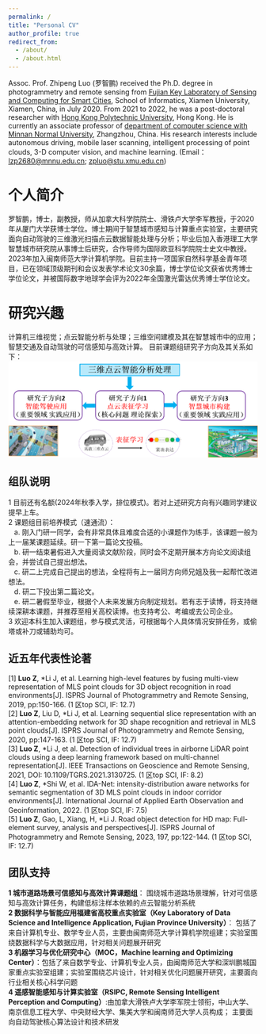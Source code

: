 ```yaml
---
permalink: /
title: "Personal CV"
author_profile: true
redirect_from: 
  - /about/
  - /about.html
---
```


Assoc. Prof. Zhipeng Luo (罗智鹏) received the Ph.D. degree in photogrammetry and remote sensing from [Fujian Key Laboratory of Sensing and Computing for Smart Cities](https://asc.xmu.edu.cn/), School of Informatics, Xiamen University, Xiamen, China, in July 2020. From 2021 to 2022, he was a post-doctoral researcher with [Hong Kong Polytechnic University](https://www.polyu.edu.hk/), Hong Kong. He is currently an associate professor of [department of computer science with Minnan Normal University](https://cs.mnnu.edu.cn/dwjs/szdw.htm), Zhangzhou, China. His research interests include autonomous driving, mobile laser scanning, intelligent processing of point clouds, 3-D computer vision, and machine learning. (Email：lzp2680@mnnu.edu.cn; zpluo@stu.xmu.edu.cn)

个人简介
======
罗智鹏，博士，副教授，师从加拿大科学院院士、滑铁卢大学李军教授，于2020年从厦门大学获博士学位。博士期间于智慧城市感知与计算重点实验室，主要研究面向自动驾驶的三维激光扫描点云数据智能处理与分析；毕业后加入香港理工大学智慧城市研究院从事博士后研究，合作导师为国际欧亚科学院院士史文中教授。2023年加入闽南师范大学计算机学院。目前主持一项国家自然科学基金青年项目，已在领域顶级期刊和会议发表学术论文30余篇，博士学位论文获省优秀博士学位论文，并被国际数字地球学会评为2022年全国激光雷达优秀博士学位论文。

研究兴趣
======
计算机三维视觉；点云智能分析与处理；三维空间建模及其在智慧城市中的应用；智慧交通及自动驾驶的可信感知与高效计算。
目前课题组研究子方向及其关系如下：
![研究子方向及其关系](/images/研究方向.png)

组队说明
------
1 目前还有名额(2024年秋季入学，排位模式)。若对上述研究方向有兴趣同学建议提早上车。  
2 课题组目前培养模式（速通流）：  
&nbsp;&nbsp; a. 刚入门研一同学，会有非常具体且难度合适的小课题作为练手，该课题一般为上一届某课题延续。研一下第一篇论文投稿。  
&nbsp;&nbsp; b. 研一结束暑假进入大量阅读文献阶段，同时会不定期开展本方向论文阅读组会，并尝试自己提出想法。  
&nbsp;&nbsp; c. 研二上完成自己提出的想法，全程将有上一届同方向师兄姐及我一起帮忙改进想法。  
&nbsp;&nbsp; d. 研二下投出第二篇论文。  
&nbsp;&nbsp; e. 研二暑假至毕业，根据个人未来发展方向制定规划。若有志于读博，将支持继续深耕本课题，并推荐至相关高校读博。也支持考公、考编或去公司企业。  
3 欢迎本科生加入课题组，参与模式灵活，可根据每个人具体情况安排任务，或偷塔或补刀或辅助均可。

近五年代表性论著
------
[1] **Luo Z**, *Li J, et al. Learning high-level features by fusing multi-view representation of MLS point clouds for 3D object recognition in road environments[J]. ISPRS Journal of Photogrammetry and Remote Sensing, 2019, pp:150-166. (1 区top SCI, IF: 12.7)  
[2] **Luo Z**, Liu D, *Li J, et al. Learning sequential slice representation with an attention-embedding network for 3D shape recognition and retrieval in MLS point clouds[J]. ISPRS Journal of Photogrammetry and Remote Sensing, 2020, pp:147-163. (1 区top SCI, IF: 12.7)  
[3] **Luo Z**, *Li J, et al. Detection of individual trees in airborne LiDAR point clouds using a deep learning framework based on multi-channel representation[J]. IEEE Transactions on Geoscience and Remote Sensing, 2021, DOI: 10.1109/TGRS.2021.3130725. (1 区top SCI, IF: 8.2)  
[4] **Luo Z**, *Shi W, et al. IDA-Net: intensity-distribution aware networks for semantic segmentation of 3D MLS point clouds in indoor corridor environments[J]. International Journal of Applied Earth Observation and Geoinformation, 2022. (1 区top SCI, IF: 7.5)  
[5] **Luo Z**, Gao, L, Xiang, H, *Li J. Road object detection for HD map: Full-element survey, analysis and perspectives[J]. ISPRS Journal of Photogrammetry and Remote Sensing, 2023, 197, pp:122-144. (1 区top SCI, IF: 12.7)  

团队支持
------
**1 城市道路场景可信感知与高效计算课题组**： 围绕城市道路场景理解，针对可信感知与高效计算任务，构建低标注样本依赖的点云智能分析系统  
**2 数据科学与智能应用福建省高校重点实验室（Key Laboratory of Data Science and Intelligence Application, Fujian Province University）**： 包括了来自计算机专业、数学专业人员，主要由闽南师范大学计算机学院组建；实验室围绕数据科学与大数据应用，针对相关问题展开研究  
**3 机器学习与优化研究中心（MOC，Machine learning and Optimizing Center）**：包括了来自数学专业、计算机专业人员，由闽南师范大学和深圳鹏城国家重点实验室组建；实验室围绕芯片设计，针对相关优化问题展开研究，主要面向行业相关核心科学问题  
**4 遥感智能感知与计算实验室（RSIPC, Remote Sensing Intelligent Perception and Computing）**:由加拿大滑铁卢大学李军院士领衔，中山大学、南京信息工程大学、中央财经大学、集美大学和闽南师范大学人员构成； 主要面向自动驾驶核心算法设计和技术研发  
